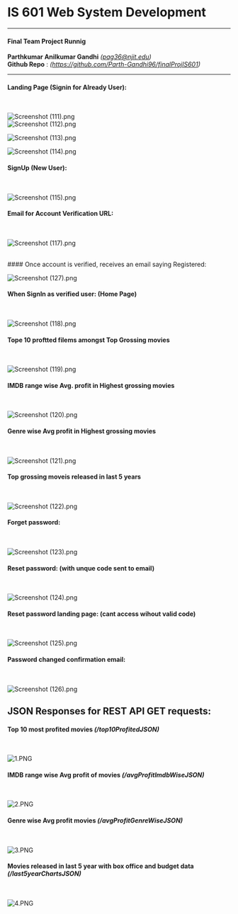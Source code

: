 # IS 601 Web System Development
***
#### Final Team Project Runnig 
**Parthkumar Anilkumar Gandhi** *(pag36@njit.edu)*<br>
**Github Repo** : *(https://github.com/Parth-Gandhi96/finalProjIS601)*<br>
****


#### Landing Page (Signin for Already User):
<br>

![Screenshot (111).png](https://www.dropbox.com/s/ht4ojpbpmnzlgsq/Screenshot%20%28111%29.png?dl=0&raw=1)
<br>
![Screenshot (112).png](https://www.dropbox.com/s/gt76tfd2a4kkbh7/Screenshot%20%28112%29.png?dl=0&raw=1)
<br>

![Screenshot (113).png](https://www.dropbox.com/s/zbu45js6v7kr0z8/Screenshot%20%28113%29.png?dl=0&raw=1)
<br>

![Screenshot (114).png](https://www.dropbox.com/s/sfs668wweebkw7n/Screenshot%20%28114%29.png?dl=0&raw=1)
#### SignUp (New User):
<br>

![Screenshot (115).png](https://www.dropbox.com/s/45kc9cvzre3qooe/Screenshot%20%28115%29.png?dl=0&raw=1)

#### Email for Account Verification URL:

<br>

![Screenshot (117).png](https://www.dropbox.com/s/yrvkgxvwcarut9r/Screenshot%20%28117%29.png?dl=0&raw=1)

<br>
#### Once account is verified, receives an email saying Registered:
<br>

![Screenshot (127).png](https://www.dropbox.com/s/sh5rkf766gkmshs/Screenshot%20%28127%29.png?dl=0&raw=1)

#### When SignIn as verified user: (Home Page)

<br>

![Screenshot (118).png](https://www.dropbox.com/s/32z90yj968ulwfi/Screenshot%20%28118%29.png?dl=0&raw=1)

#### Tope 10 proftted filems amongst Top Grossing movies
<br>

![Screenshot (119).png](https://www.dropbox.com/s/kih55dd3lt996ez/Screenshot%20%28119%29.png?dl=0&raw=1)

#### IMDB range wise Avg. profit in Highest grossing movies
<br>

![Screenshot (120).png](https://www.dropbox.com/s/xn0xxapew51p3ix/Screenshot%20%28120%29.png?dl=0&raw=1)

#### Genre wise Avg profit in Highest grossing movies
<br>

![Screenshot (121).png](https://www.dropbox.com/s/tmtsqlao9yvbtnz/Screenshot%20%28121%29.png?dl=0&raw=1)

#### Top grossing moveis released in last 5 years
<br>

![Screenshot (122).png](https://www.dropbox.com/s/uewt96q401o88mq/Screenshot%20%28122%29.png?dl=0&raw=1)

#### Forget password:
<br>

![Screenshot (123).png](https://www.dropbox.com/s/l5fxupuurw7g6h8/Screenshot%20%28123%29.png?dl=0&raw=1)

#### Reset password: (with unque code sent to email)
<br>

![Screenshot (124).png](https://www.dropbox.com/s/2whb9xnkaen7gcz/Screenshot%20%28124%29.png?dl=0&raw=1)

#### Reset password landing page: (cant access wihout valid code)
<br>

![Screenshot (125).png](https://www.dropbox.com/s/0tbw2pj5zft44uq/Screenshot%20%28125%29.png?dl=0&raw=1)

#### Password changed confirmation email:
<br>

![Screenshot (126).png](https://www.dropbox.com/s/7sygqnr65mymust/Screenshot%20%28126%29.png?dl=0&raw=1)



## JSON Responses for REST API GET requests:
#### Top 10 most profited movies *(/top10ProfitedJSON)*
<br>

![1.PNG](https://www.dropbox.com/s/nu37m66s40mv12o/1.PNG?dl=0&raw=1)

#### IMDB range wise Avg profit of movies *(/avgProfitImdbWiseJSON)*
<br>

![2.PNG](https://www.dropbox.com/s/rueit8bwki2v4ng/2.PNG?dl=0&raw=1)

#### Genre wise Avg profit movies *(/avgProfitGenreWiseJSON)*
<br>

![3.PNG](https://www.dropbox.com/s/e5mbsqraocuek9f/3.PNG?dl=0&raw=1)

#### Movies released in last 5 year with box office and budget data *(/last5yearChartsJSON)*
<br>

![4.PNG](https://www.dropbox.com/s/loz7pr397z17l64/4.PNG?dl=0&raw=1)